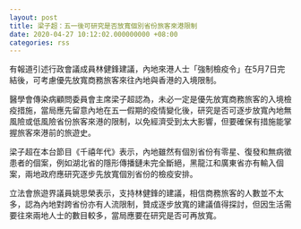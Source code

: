 ```yaml
---
layout: post
title: 梁子超：五一後可研究是否放寬個別省份旅客來港限制
date: 2020-04-27 10:12:02.000000000 +08:00
categories: rss
---
```


有報道引述行政會議成員林健鋒建議，內地來港人士「強制檢疫令」在5月7日完結後，可考慮優先放寬商務旅客來往內地與香港的入境限制。

醫學會傳染病顧問委員會主席梁子超認為，未必一定是優先放寬商務旅客的入境檢疫措施，當局應先留意內地在五一假期的疫情變化後，研究是否可逐步放寬內地無風險或低風險省份旅客來港的限制，以免經濟受到太大影響，但要確保有措施能掌握旅客來港前的旅遊史。

梁子超在本台節目《千禧年代》表示，內地雖然有個別省份有零星、復發和無病徵患者的個案，例如湖北省的隱形傳播鏈未完全斷絕，黑龍江和廣東省亦有輸入個案，兩地政府應研究逐步先放寬個別省份的檢疫安排。

立法會旅遊界議員姚思榮表示，支持林健鋒的建議，相信商務旅客的人數並不太多，認為內地對跨省份亦有人流限制，贊成逐步放寬的建議值得探討，但因生活需要往來兩地人士的數目較多，當局應要在研究是否可再放寬。
